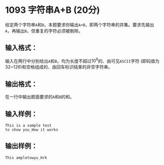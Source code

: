 # 1093 字符串A+B (20分)
给定两个字符串`A`和`B`，本题要求你输出`A+B`，即两个字符串的并集。要求先输出`A`，再输出`B`，但重复的字符必须被剔除。
## 输入格式：
输入在两行中分别给出`A`和`B`，均为长度不超过$10^{6}$的、由可见`ASCII`字符 (即码值为32~126)和空格组成的、由回车标识结束的非空字符串。
## 输出格式：
在一行中输出题面要求的`A`和`B`的和。
## 输入样例：
```
This is a sample test
to show you_How it works
```
## 输出样例：
```
This ampletowyu_Hrk
```